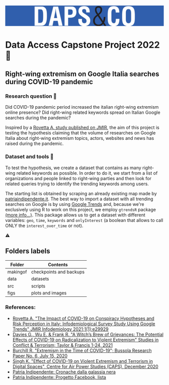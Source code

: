 ![Logo](figs/daps.jpg)

# Data Access Capstone Project 2022 📍
## Right-wing extremism on Google Italia searches during COVID-19 pandemic
### Research question 🔎
Did COVID-19 pandemic period increased the italian right-wing extremism online presence?
Did right-wing related keywords spread on Italian Google searches during the pandemic?

Inspired by a [Rovetta A. study published on JMIR](https://infodemiology.jmir.org/2021/1/e29929/), the aim of this project is testing the hypothesis claiming that the volume of researches on Google Italia about right-wing extremism topics, actors, websites and news has raised during the pandemic.

### Dataset and tools :bookmark_tabs:
To test the hypothesis, we create a dataset that contains as many right-wing related keywords as possible. In order to do it, we start from a list of organizations and people linked to right-wing parties and then look for related queries trying to identify the trending keywords among users.

The starting list is obtained by scraping an already existing map made by [patriaindipendente.it](https://patriaindipendente.it/progetto-facebook/).
The best way to import a dataset with all trending searches on Google is by using [Google Trends](https://trends.google.com/trends/) and, because we're exclusively using R to work on this project, we employ `gtrendsR` package [(more info...)](https://github.com/PMassicotte/gtrendsR).
This package allows us to get a dataset with different variables: `geo`, `time`, `keywords` and `onlyInterest` (a boolean that allows to call ONLY the `interest_over_time` or not).

⚠️

## Folders labels

| Folder | Contents |
| ----- | -----|
| makingof | checkpoints and backups |
| data | datasets |
| src | scripts |
| figs | plots and images|


### References:

- [Rovetta A. "The Impact of COVID-19 on Conspiracy Hypotheses and Risk Perception in Italy: Infodemiological Survey Study Using Google Trends"
JMIR Infodemiology 2021;1(1):e29929](https://infodemiology.jmir.org/2021/1/e29929/)
- [Davies G., Wu E. & Frank R. "A Witch’s Brew of Grievances: The Potential Effects of COVID-19 on Radicalization to Violent Extremism" Studies in Conflict & Terrorism; Taylor & Francis 1-24, 2021](https://www.tandfonline.com/doi/figure/10.1080/1057610X.2021.1923188?scroll=top&needAccess=true)
- [Burchill R. "Extremism in the Time of COVID-19"; Bussola Research Paper No. 6, July 15, 2020](https://papers.ssrn.com/sol3/papers.cfm?abstract_id=3693293)
- [Singh K. "Effect of COVID-19 on Violent Extremism and Terrorism in Digital Spaces", Centre for Air Power Studies (CAPS), December 2020](https://d1wqtxts1xzle7.cloudfront.net/65213938/Effect_of_Covid_19-with-cover-page-v2.pdf?Expires=1646486122&Signature=ZYLDbbKK-Ll-nEXxFveOmKMIecccuQ4S3zPiARtLSXyFPeT3mCx7UlbivWH3erJMqS32hoEXpaCfwYhMizVLB4n2~HpZzYND84L8iHTXjYPeSiHgVpBItvSyJz25nVt4LSJ2z0JN71e2zIV-qnizrldn-flDz3b5gXcSd-mcUK1D5SRuLzeHOmHDvnlWGgDZcg1Yl049PWVCPPMRl45AF44vLOob6CarcsQV1Mava0rrM-6rutrZIcAViaMbuNHegV8aS~VYzNL772iQT9fig86YsHu54H8JM1NX4xZ~Pi5UlarxDbmSIF8GMSu6jY5JpTCxni2cTlYx7jvo5jVrfw__&Key-Pair-Id=APKAJLOHF5GGSLRBV4ZA)
- [Patria Indipendente: Cronache dalla galassia nera](https://www.patriaindipendente.it/idee/copertine/cronache-dalla-galassia-nera/)
- [Patria Indipendente: Progetto Facebook, lista](https://www.patriaindipendente.it/progetto-facebook/lista_a.html)

